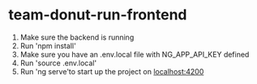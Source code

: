 # team-donut-run-frontend
1. Make sure the backend is running
2. Run 'npm install' 
3. Make sure you have an .env.local file with NG_APP_API_KEY defined
4. Run 'source .env.local'
5. Run 'ng serve'to start up the project on [localhost:4200](http://localhost:4200/home)
